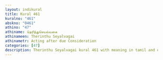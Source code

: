 ```yaml
---
layout: indikural
title: Kural 461
kuralno: "461"
abskno: "0461"
athino: "47"
athiname: தெரிந்துசெயல்வகை
athinameen: Therinthu Seyalvagai
athinametr: Acting after due Consideration
categories: [47]
description: Therinthu Seyalvagai kural 461 with meaning in tamil and english 
---
```



